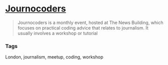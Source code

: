 # [Journocoders](https://www.meetup.com/Journocoders/)

> Journocoders is a monthly event, hosted at The News Building, which focuses on practical coding advice that relates to journalism. It usually involves a workshop or tutorial

### Tags

London, journalism, meetup, coding, workshop
